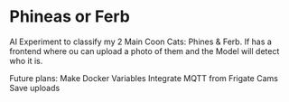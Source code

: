 # Phineas or Ferb

AI Experiment to classify my 2 Main Coon Cats: Phines & Ferb.
If has a frontend where ou can upload a photo of them and the Model will detect who it is.

Future plans:
Make Docker Variables
Integrate MQTT from Frigate Cams
Save uploads